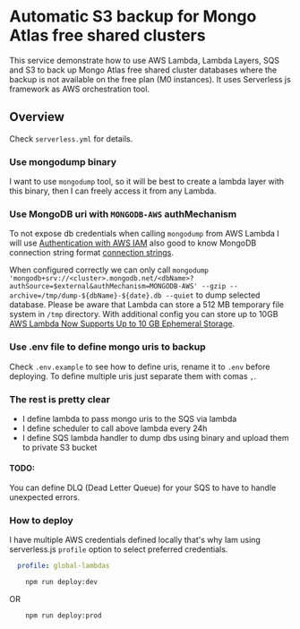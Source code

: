 

# Automatic S3 backup for Mongo Atlas free shared clusters

This service demonstrate how to use AWS Lambda, Lambda Layers, SQS and S3 to back up 
Mongo Atlas free shared cluster databases where the backup is not available on the free plan (M0 instances).
It uses Serverless js framework as AWS orchestration tool.  

## Overview

Check `serverless.yml` for details.

### Use mongodump binary
I want to use `mongodump` tool, so it will be best to create a lambda layer with this binary, then I can freely access
it from any Lambda.

### Use MongoDB uri with `MONGODB-AWS` authMechanism
To not expose db credentials when calling `mongodump` from AWS Lambda I will use [Authentication with AWS IAM](https://www.mongodb.com/docs/atlas/security/passwordless-authentication/#set-up-passwordless-authentication-with-aws-iam) also good to know MongoDB connection string format [connection strings](https://www.mongodb.com/docs/master/reference/connection-string/#std-label-connections-string-example-mongodb-aws).

When configured correctly we can only call `mongodump 'mongodb+srv://<cluster>.mongodb.net/<dbName>?authSource=$external&authMechanism=MONGODB-AWS' --gzip --archive=/tmp/dump-${dbName}-${date}.db --quiet` to dump selected database.
Please be aware that Lambda can store a 512 MB temporary file system in `/tmp` directory. With additional config you 
can store up to 10GB [AWS Lambda Now Supports Up to 10 GB Ephemeral Storage](https://aws.amazon.com/blogs/aws/aws-lambda-now-supports-up-to-10-gb-ephemeral-storage/).

### Use .env file to define mongo uris to backup
Check `.env.example` to see how to define uris, rename it to `.env` before deploying. To define multiple uris just 
separate them with comas `,`.  

### The rest is pretty clear

- I define lambda to pass mongo uris to the SQS via lambda 
- I define scheduler to call above lambda every 24h
- I define SQS lambda handler to dump dbs using binary and upload them to private S3 bucket

#### TODO:
You can define DLQ (Dead Letter Queue) for your SQS to have to handle unexpected errors.  

### How to deploy

I have multiple AWS credentials defined locally that's why Iam using serverless.js `profile` option to select preferred credentials.

```yaml
  profile: global-lambdas
```

```bash
    npm run deploy:dev
```
 OR

```bash
    npm run deploy:prod
```
